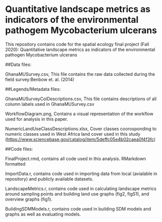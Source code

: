 # Quantitative landscape metrics as indicators of the environmental pathogem Mycobacterium ulcerans
This repository contains code for the spatial ecology final project (Fall 2020): Quantitative landscape metrics as indicators of the environmental pathogen Mycobacterium ulcerans

##Data files:

GhanaMUSurvey.csv, This file contains the raw data collected during the field survey:Benbow et. al. (2014)

##Legends/Metadata files:

GhanaMUSurveyColDescriptions.csv, This file contains descriptions of all column labels used in GhanaMUSurvey.csv

WorkflowDiagram.png, Contains a visual representation of the workflow used for analysis in this paper.

NumericLandUseClassDescriptions.xlsx, Cover classes coorosponding to numeric classes used in West Africa land cover used in this study (https://www.sciencebase.gov/catalog/item/5deffc05e4b02caea0f4f3fc)

##Code files:

FinalProject.rmd, contains all code used in this analysis. RMarkdown formatted

ImportData.r, contains code used in importing data from local (avialable in repository) and publicly available datasets.

LandscapeMetrics.r, contains code used in calculating landscape metrics around sampling points and building land use graphs (fig2, figS1), and overview graphs (fig1).

BuildingSDMModels.r, contains code used in building SDM models and graphs as well as evaluating models.
